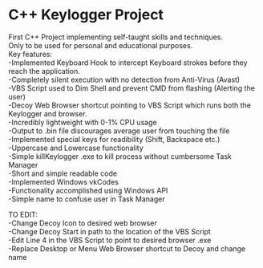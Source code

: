 # C++ Keylogger Project
First C++ Project implementing self-taught skills and techniques.  
Only to be used for personal and educational purposes.  
Key features:  
-Implemented Keyboard Hook to intercept Keyboard strokes before they reach the application.  
-Completely silent execution with no detection from Anti-Virus (Avast)  
-VBS Script used to Dim Shell and prevent CMD from flashing (Alerting the user)  
-Decoy Web Browser shortcut pointing to VBS Script which runs both the Keylogger and browser.  
-Incredibly lightweight with 0-1% CPU usage  
-Output to .bin file discourages average user from touching the file  
-Implemented special keys for readibility (Shift, Backspace etc.)  
-Uppercase and Lowercase functionality  
-Simple killKeylogger .exe to kill process without cumbersome Task Manager  
-Short and simple readable code  
-Implemented Windows vkCodes  
-Functionality accomplished using Windows API  
-Simple name to confuse user in Task Manager  

TO EDIT:  
-Change Decoy Icon to desired web browser  
-Change Decoy Start in path to the location of the VBS Script  
-Edit Line 4 in the VBS Script to point to desired browser .exe  
-Replace Desktop or Menu Web Browser shortcut to Decoy and change name  
